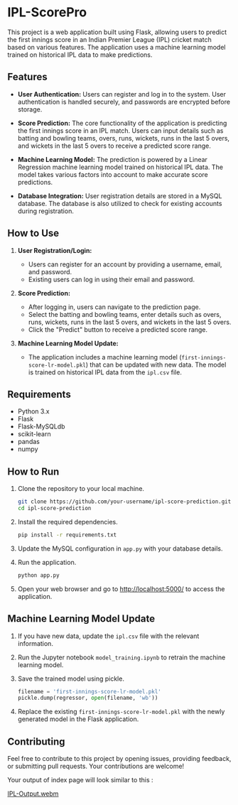 # IPL-ScorePro

This project is a web application built using Flask, allowing users to predict the first innings score in an Indian Premier League (IPL) cricket match based on various features. The application uses a machine learning model trained on historical IPL data to make predictions.

## Features

- **User Authentication:** Users can register and log in to the system. User authentication is handled securely, and passwords are encrypted before storage.

- **Score Prediction:** The core functionality of the application is predicting the first innings score in an IPL match. Users can input details such as batting and bowling teams, overs, runs, wickets, runs in the last 5 overs, and wickets in the last 5 overs to receive a predicted score range.

- **Machine Learning Model:** The prediction is powered by a Linear Regression machine learning model trained on historical IPL data. The model takes various factors into account to make accurate score predictions.

- **Database Integration:** User registration details are stored in a MySQL database. The database is also utilized to check for existing accounts during registration.

## How to Use

1. **User Registration/Login:**
   - Users can register for an account by providing a username, email, and password.
   - Existing users can log in using their email and password.

2. **Score Prediction:**
   - After logging in, users can navigate to the prediction page.
   - Select the batting and bowling teams, enter details such as overs, runs, wickets, runs in the last 5 overs, and wickets in the last 5 overs.
   - Click the "Predict" button to receive a predicted score range.

3. **Machine Learning Model Update:**
   - The application includes a machine learning model (`first-innings-score-lr-model.pkl`) that can be updated with new data. The model is trained on historical IPL data from the `ipl.csv` file.

## Requirements

- Python 3.x
- Flask
- Flask-MySQLdb
- scikit-learn
- pandas
- numpy

## How to Run

1. Clone the repository to your local machine.
   ```bash
   git clone https://github.com/your-username/ipl-score-prediction.git
   cd ipl-score-prediction
   ```

2. Install the required dependencies.
   ```bash
   pip install -r requirements.txt
   ```

3. Update the MySQL configuration in `app.py` with your database details.

4. Run the application.
   ```bash
   python app.py
   ```

5. Open your web browser and go to [http://localhost:5000/](http://localhost:5000/) to access the application.

## Machine Learning Model Update

1. If you have new data, update the `ipl.csv` file with the relevant information.

2. Run the Jupyter notebook `model_training.ipynb` to retrain the machine learning model.

3. Save the trained model using pickle.
   ```python
   filename = 'first-innings-score-lr-model.pkl'
   pickle.dump(regressor, open(filename, 'wb'))
   ```

4. Replace the existing `first-innings-score-lr-model.pkl` with the newly generated model in the Flask application.

## Contributing

Feel free to contribute to this project by opening issues, providing feedback, or submitting pull requests. Your contributions are welcome!

Your output of index page will look similar to this : 

[IPL-Output.webm](https://github.com/Ganesh-balaji-22/IPL-ScorePro/assets/145870375/56530d6f-9fc8-42aa-bb76-7fc8b35ccc6e)





